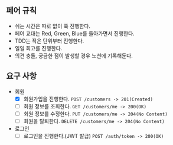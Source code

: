 ## 페어 규칙

- 쉬는 시간은 따로 없이 쭉 진행한다.
- 페어 교대는 Red, Green, Blue를 돌아가면서 진행한다.
- TDD는 작은 단위부터 진행한다.
- 일일 회고를 진행한다.
- 의견 충돌, 궁금한 점이 발생할 경우 노션에 기록해둔다.

## 요구 사항

- 회원
    - [x] 회원가입을 진행한다. `POST /customers -> 201(Created)`
    - [ ] 회원 정보를 조회한다. `GET /customers/me -> 200(OK)`
    - [ ] 회원 정보를 수정한다. `PUT /customers/me -> 204(No Content)`
    - [ ] 회원을 탈퇴한다. `DELETE /customers/me -> 204(No Content)`
- 로그인
    - [ ] 로그인을 진행한다.(JWT 발급) `POST /auth/token -> 200(OK)`
